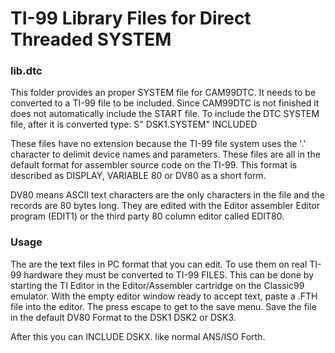 # TI-99 Library Files for Direct Threaded SYSTEM

### lib.dtc

This folder provides an proper SYSTEM file for CAM99DTC.  It needs to be converted
to a TI-99 file to be included.  Since CAM99DTC is not finished it does not automatically
include the START file.  To include the DTC SYSTEM file, after it is converted
type:  S" DSK1.SYSTEM" INCLUDED

These files have no extension because the TI-99 file system uses the '.' character to delimit device names and parameters. These files are all in the default format for assembler source code on the TI-99. This format is described as DISPLAY, VARIABLE 80 or DV80 as a short form.

DV80 means ASCII text characters are the only characters in the file and the records are 80 bytes long. They are edited with the Editor assembler Editor program (EDIT1) or the third party 80 column editor called EDIT80.


### Usage
The are the text files in PC format that you can edit. To use them on real TI-99
hardware they must be converted to TI-99 FILES. This can be done by starting
the TI Editor in the Editor/Assembler cartridge on the Classic99 emulator.
With the empty editor window ready to accept text, paste a .FTH file into the
editor.  The press escape to get to the save menu. Save the file in the default
DV80 Format to the DSK1 DSK2 or DSK3.  

After this you can INCLUDE DSKX.<MYFILE> like normal ANS/ISO Forth.

